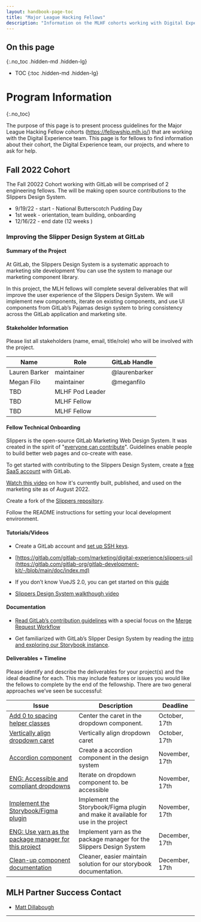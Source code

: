 ```yaml
---
layout: handbook-page-toc
title: "Major League Hacking Fellows"
description: "Information on the MLHF cohorts working with Digital Experience."
---
```


## On this page
{:.no_toc .hidden-md .hidden-lg}

- TOC
{:toc .hidden-md .hidden-lg}

# Program Information
{:.no_toc}

The purpose of this page is to present process guidelines for the Major League Hacking Fellow cohorts (https://fellowship.mlh.io/) that are working with the Digital Experience team. This page is for fellows to find information about their cohort, the Digital Experience team, our projects, and where to ask for help. 

## Fall 2022 Cohort 

The Fall 20022 Cohort working with GitLab will be comprised of 2 engineering fellows. The will be making open source contributions to the Slippers Design System. 

- 9/19/22 - start - National Butterscotch Pudding Day
- 1st week - orientation, team building, onboarding 
- 12/16/22 - end date (12 weeks ) 

### Improving the Slipper Design System at GitLab

#### Summary of the Project

At GitLab, the Slippers Design System is a systematic approach to marketing site development  You can use the system to manage our marketing component library.

In this project, the MLH fellows will complete several deliverables that will improve the user experience of the Slippers Design System. We will implement new components, iterate on existing components, and use UI components from GitLab’s Pajamas design system to bring consistency across the GitLab application and marketing site.
  
#### Stakeholder Information

Please list all stakeholders (name, email, title/role) who will be involved with the project.

| Name      | Role | GitLab Handle |
| ----------- | ----------- | ----------- |
| Lauren Barker| maintainer | @laurenbarker |
| Megan Filo | maintainer | @meganfilo |
| TBD| MLHF Pod Leader |  |
| TBD| MLHF Fellow | |
| TBD| MLHF Fellow | |

#### Fellow Technical Onboarding

Slippers is the open-source GitLab Marketing Web Design System. It was created in the spirit of "[everyone can contribute](https://about.gitlab.com/company/mission/#mission)". Guidelines enable people to build better web pages and co-create with ease. 

To get started with contributing to the Slippers Design System, create a [free SaaS account](https://about.gitlab.com/pricing/) with GitLab. 

[Watch this video](https://youtu.be/dphm0TlAqIk) on how it's currently built, published, and used on the marketing site as of August 2022.

Create a fork of the [Slippers repository](https://gitlab.com/gitlab-com/marketing/digital-experience/slippers-ui). 

Follow the README instructions for setting your local development environment.

#### Tutorials/Videos

-   Create a GitLab account and [set up SSH keys](https://docs.gitlab.com/ee/user/ssh.html).
    
-   [https://gitlab.com/gitlab-com/marketing/digital-experience/slippers-ui](https://gitlab.com/gitlab-org/gitlab-development-kit/-/blob/main/doc/index.md)
    
-   If you don’t know VueJS 2.0, you can get started on this [guide](https://v2.vuejs.org/v2/guide/)
    
-   [Slippers Design System walkthough video](https://youtu.be/dphm0TlAqIk)

#### Documentation

-   [Read GitLab’s contribution guidelines](https://docs.gitlab.com/ee/development/contributing/index.html) with a special focus on the [Merge Request Workflow](https://docs.gitlab.com/ee/development/contributing/merge_request_workflow.html)
    
-   Get familiarized with GitLab’s Slipper Design System by reading the [intro and exploring our Storybook instance](https://gitlab-com.gitlab.io/marketing/digital-experience/slippers-ui/?path=/story/intro--page).   

#### Deliverables + Timeline

Please identify and describe the deliverables for your project(s) and the ideal deadline for each. This may include features or issues you would like the fellows to complete by the end of the fellowship. There are two general approaches we’ve seen be successful:

| **Issue**      | **Description** | **Deadline** |
| ----------- | ----------- | ----------- |
| [Add 0 to spacing helper classes](https://gitlab.com/gitlab-com/marketing/digital-experience/slippers-ui/-/issues/193)| Center the caret in the dropdown component. | October, 17th |
| [Vertically align dropdown caret](https://gitlab.com/gitlab-com/marketing/digital-experience/slippers-ui/-/issues/194)| Vertically align dropdown caret | October, 17th |
| [Accordion component](https://gitlab.com/gitlab-com/marketing/digital-experience/slippers-ui/-/issues/133)| Create a accordion component in the design system | November, 17th |
| [ENG: Accessible and compliant dropdowns](https://gitlab.com/gitlab-com/marketing/digital-experience/slippers-ui/-/issues/132)| Iterate on dropdown component to. be accessible | November, 17th |
| [Implement the Storybook/Figma plugin](https://gitlab.com/gitlab-com/marketing/digital-experience/slippers-ui/-/issues/168)| Implement the Storybook/Figma plugin and make it available for use in the project | November, 17th |
| [ENG: Use yarn as the package manager for this project](https://gitlab.com/gitlab-com/marketing/digital-experience/slippers-ui/-/issues/156)| Implement yarn as the package manager for the Slippers Design System | December, 17th |
| [Clean-up component documentation](https://gitlab.com/gitlab-com/marketing/digital-experience/slippers-ui/-/issues/191)| Cleaner, easier maintain solution for our storybook documentation. | December, 17th |

## MLH Partner Success Contact

-   [Matt Dillabough](mailto:matt.dillabough@majorleaguehacking.com)
    
---
